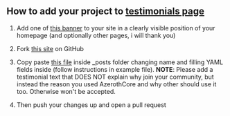 


## How to add your project to [testimonials page](/testimonials)  

1) Add one of [this banner](https://drive.google.com/drive/folders/0B1fF5EIDoF1fMnpfdk82Q29VNDA) to your site in a clearly visible position of your homepage (and optionally other pages, i will thank you)  

2) Fork [this site](https://github.com/azerothcore/azerothcore.github.io) on GitHub  

3) Copy paste [this file](https://github.com/azerothcore/azerothcore.github.io/blob/master/_posts/yyyy-mm-dd-example.md) inside _posts folder changing name and filling YAML fields inside (follow instructions in example file). **NOTE**: Please add a testimonial text that DOES NOT explain why join your community, but instead the reason you used AzerothCore and why other should use it too. Otherwise won't be accepted.  

4) Then push your changes up and open a pull request



